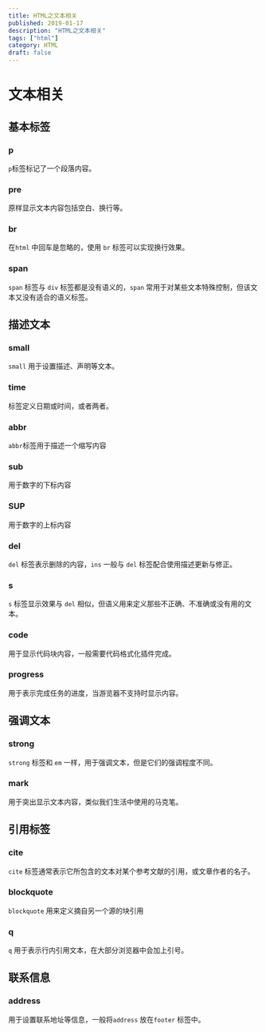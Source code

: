```yaml
---
title: HTML之文本相关
published: 2019-01-17
description: "HTML之文本相关"
tags: ["html"]
category: HTML
draft: false
---
```


# 文本相关

## 基本标签

### p

`p`标签标记了一个段落内容。

### pre

原样显示文本内容包括空白、换行等。

### br

在`html` 中回车是忽略的，使用 `br` 标签可以实现换行效果。

### span

`span` 标签与 `div` 标签都是没有语义的，`span` 常用于对某些文本特殊控制，但该文本又没有适合的语义标签。

## 描述文本

### small

`small` 用于设置描述、声明等文本。

### time

标签定义日期或时间，或者两者。

### abbr

`abbr`标签用于描述一个缩写内容

### sub

用于数字的下标内容

### SUP

用于数字的上标内容

### del

`del` 标签表示删除的内容，`ins` 一般与 `del` 标签配合使用描述更新与修正。

### s

`s` 标签显示效果与 `del` 相似，但语义用来定义那些不正确、不准确或没有用的文本。

### code

用于显示代码块内容，一般需要代码格式化插件完成。

### progress

用于表示完成任务的进度，当游览器不支持时显示内容。

## 强调文本

### strong

`strong` 标签和 `em` 一样，用于强调文本，但是它们的强调程度不同。

### mark

用于突出显示文本内容，类似我们生活中使用的马克笔。

## 引用标签

### cite

`cite` 标签通常表示它所包含的文本对某个参考文献的引用，或文章作者的名子。

### blockquote

`blockquote` 用来定义摘自另一个源的块引用

### q

`q` 用于表示行内引用文本，在大部分浏览器中会加上引号。

## 联系信息

### address

用于设置联系地址等信息，一般将`address` 放在`footer` 标签中。